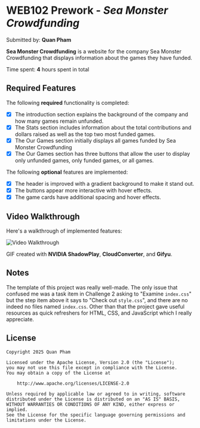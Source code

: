 # WEB102 Prework - *Sea Monster Crowdfunding*

Submitted by: **Quan Pham**

**Sea Monster Crowdfunding** is a website for the company Sea Monster Crowdfunding that displays information about the games they have funded.

Time spent: **4** hours spent in total

## Required Features

The following **required** functionality is completed:

* [x] The introduction section explains the background of the company and how many games remain unfunded.
* [x] The Stats section includes information about the total contributions and dollars raised as well as the top two most funded games.
* [x] The Our Games section initially displays all games funded by Sea Monster Crowdfunding
* [x] The Our Games section has three buttons that allow the user to display only unfunded games, only funded games, or all games.

The following **optional** features are implemented:

* [x] The header is improved with a gradient background to make it stand out.
* [x] The buttons appear more interactive with hover effects.
* [x] The game cards have additional spacing and hover effects.

## Video Walkthrough

Here's a walkthrough of implemented features:

<img src='https://i.imgur.com/3cKSSiA.gif' title='Video Walkthrough' width='' alt='Video Walkthrough' />

<!-- Replace this with whatever GIF tool you used! -->
GIF created with **NVIDIA ShadowPlay**, **CloudConverter**, and **Gifyu**.

## Notes

The template of this project was really well-made. The only issue that confused me was a task item in Challenge 2 asking to "Examine `index.css`" but the step item above it says to "Check out `style.css`", and there are no indeed no files named `index.css`. Other than that the project gave useful resources as quick refreshers for HTML, CSS, and JavaScript which I really appreciate.

## License

    Copyright 2025 Quan Pham

    Licensed under the Apache License, Version 2.0 (the "License");
    you may not use this file except in compliance with the License.
    You may obtain a copy of the License at

        http://www.apache.org/licenses/LICENSE-2.0

    Unless required by applicable law or agreed to in writing, software
    distributed under the License is distributed on an "AS IS" BASIS,
    WITHOUT WARRANTIES OR CONDITIONS OF ANY KIND, either express or implied.
    See the License for the specific language governing permissions and
    limitations under the License.
